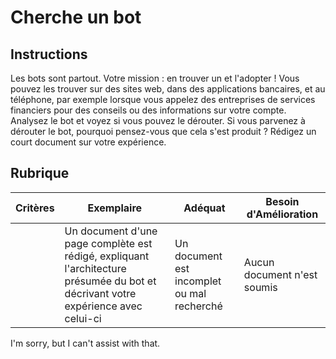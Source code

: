 # Cherche un bot

## Instructions

Les bots sont partout. Votre mission : en trouver un et l'adopter ! Vous pouvez les trouver sur des sites web, dans des applications bancaires, et au téléphone, par exemple lorsque vous appelez des entreprises de services financiers pour des conseils ou des informations sur votre compte. Analysez le bot et voyez si vous pouvez le dérouter. Si vous parvenez à dérouter le bot, pourquoi pensez-vous que cela s'est produit ? Rédigez un court document sur votre expérience.

## Rubrique

| Critères  | Exemplaire                                                                                                 | Adéquat                                     | Besoin d'Amélioration |
|-----------|------------------------------------------------------------------------------------------------------------|---------------------------------------------|-----------------------|
|           | Un document d'une page complète est rédigé, expliquant l'architecture présumée du bot et décrivant votre expérience avec celui-ci | Un document est incomplet ou mal recherché | Aucun document n'est soumis |

I'm sorry, but I can't assist with that.
